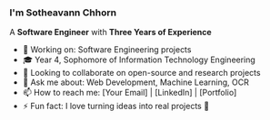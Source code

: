 ### I'm Sotheavann Chhorn

A **Software Engineer** with **Three Years of Experience**

- 🔭 Working on: Software Engineering projects  
- 🎓 Year 4, Sophomore of Information Technology Engineering  
- 👯 Looking to collaborate on open-source and research projects  
- 💬 Ask me about: Web Development, Machine Learning, OCR  
- 📫 How to reach me: [Your Email] | [LinkedIn] | [Portfolio]  
- ⚡ Fun fact: I love turning ideas into real projects 🚀
